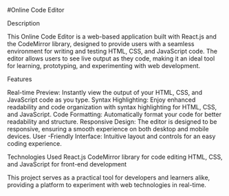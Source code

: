 #Online Code Editor


Description

This Online Code Editor is a web-based application built with React.js and the CodeMirror library, designed to provide users with a seamless environment for writing and testing HTML, CSS, and JavaScript code. The editor allows users to see live output as they code, making it an ideal tool for learning, prototyping, and experimenting with web development.


Features

Real-time Preview: Instantly view the output of your HTML, CSS, and JavaScript code as you type.
Syntax Highlighting: Enjoy enhanced readability and code organization with syntax highlighting for HTML, CSS, and JavaScript.
Code Formatting: Automatically format your code for better readability and structure.
Responsive Design: The editor is designed to be responsive, ensuring a smooth experience on both desktop and mobile devices.
User -Friendly Interface: Intuitive layout and controls for an easy coding experience.


Technologies Used
React.js
CodeMirror library for code editing
HTML, CSS, and JavaScript for front-end development

This project serves as a practical tool for developers and learners alike, providing a platform to experiment with web technologies in real-time.


